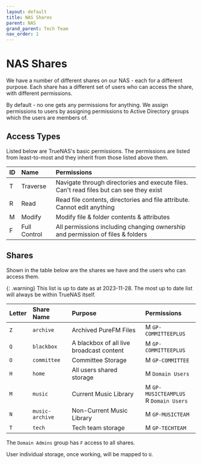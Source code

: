 ```yaml
---
layout: default
title: NAS Shares
parent: NAS
grand_parent: Tech Team
nav_order: 1
---
```


# NAS Shares

We have a number of different shares on our NAS - each for a different purpose. Each share has a different set of users who can access the share, with different permissions.

By default - no one gets any permissions for anything. We assign permissions to users by assigning permissions to Active Directory groups which the users are members of.

## Access Types
Listed below are TrueNAS's basic permissions. The permissions are listed from least-to-most and they inherit from those listed above them.

| ID | Name | Permissions |
|:---|:---|:---|
| T | Traverse | Navigate through directories and execute files. Can't read files but can see they exist|
| R | Read | Read file contents, directories and file attribute. Cannot edit anything |
| M | Modify | Modify file & folder contents & attributes |
| F | Full Control | All permissions including changing ownership and permission of files & folders |

## Shares
Shown in the table below are the shares we have and the users who can access them. 

{: .warning}
This list is up to date as at 2023-11-28. The most up to date list will always be within TrueNAS itself. 

| Letter | Share Name | Purpose | Permissions |
|:---|:---|:---|:---|
| `Z` | `archive` | Archived PureFM Files | M `GP-COMMITTEEPLUS` |
| `Q` | `blackbox` | A blackbox of all live broadcast content | M `GP-COMMITTEEPLUS` |
| `O` | `committee` | Committee Storage | M `GP-COMMITTEE` |
| `H` | `home` | All users shared storage | M `Domain Users` |
| `M` | `music` | Current Music Library | M `GP-MUSICTEAMPLUS` <br> R `Domain Users` |
| `N` | `music-archive` | Non-Current Music Library | M `GP-MUSICTEAM` |
| `T` | `tech` | Tech team storage | M `GP-TECHTEAM` |

The `Domain Admins` group has `F` access to all shares.  

User individual storage, once working, will be mapped to `U`. 
